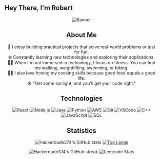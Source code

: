 ## Hey There, I'm Robert

<div align="center">
  
![Banner](https://i.pinimg.com/originals/e8/f1/4e/e8f14e5073f1017049914bd2b2513d65.gif)

## About Me

🔧 I enjoy building practical projects that solve real-world problems or just for fun.  
🌐 Constantly learning new technologies and exploring their applications.  
🏋️‍♂️ When I'm not immersed in technology, I focus on fitness. You can find me walking, weightlifting, swimming, or biking.  
👨‍🍳 I also love honing my cooking skills because good food equals a good life.  
☀️ "Get some sunlight, and you'll get your code right."


  
## Technologies
![React](https://img.icons8.com/color/48/000000/react-native.png) 
![Node.js](https://img.icons8.com/color/48/000000/nodejs.png) 
![Java](https://img.icons8.com/color/48/000000/java-coffee-cup-logo.png) 
![Python](https://img.icons8.com/color/48/000000/python.png) 
![AWS](https://img.icons8.com/color/48/000000/amazon-web-services.png) 
![Git](https://img.icons8.com/color/48/000000/git.png) 
![VSCode](https://img.icons8.com/color/48/000000/visual-studio-code-2019.png) 
![C++](https://img.icons8.com/color/48/000000/c-plus-plus-logo.png) 
![JavaScript](https://img.icons8.com/color/48/000000/javascript.png) 
![SQL](https://img.icons8.com/color/48/000000/sql.png) 

## Statistics
![Hackerdude374's GitHub stats](https://github-readme-stats.vercel.app/api?username=Hackerdude374&show_icons=true&theme=radical) [![Top Langs](https://github-readme-stats.vercel.app/api/top-langs/?username=Hackerdude374&layout=compact&theme=radical)](https://github.com/Hackerdude374/github-readme-stats) 

![Hackerdude374's GitHub streak](https://github-readme-streak-stats.herokuapp.com/?user=Hackerdude374&theme=radical) ![Leetcode Stats](https://leetcard.jacoblin.cool/bobbyle2)



</div>
